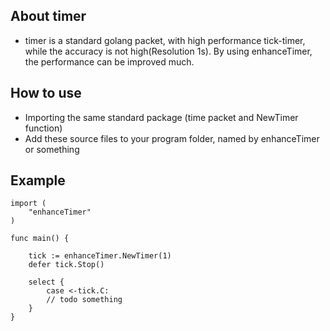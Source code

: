 ## About timer

- timer is a standard golang packet, with high performance tick-timer, while the accuracy is not high(Resolution 1s). By using enhanceTimer, the performance can be improved much.

## How to use

- Importing the same standard package (time packet and NewTimer function)
- Add these source files to your program folder, named by enhanceTimer or something

## Example
    
    import (
        "enhanceTimer"
    )

    func main() {

        tick := enhanceTimer.NewTimer(1)
        defer tick.Stop()
    
        select {
            case <-tick.C:
            // todo something
        }
    }
   